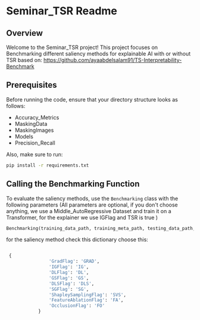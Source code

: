 # Seminar_TSR Readme

## Overview

Welcome to the Seminar_TSR project! This project focuses on Benchmarking different saliency methods for explainable AI with or without TSR based on: https://github.com/ayaabdelsalam91/TS-Interpretability-Benchmark

## Prerequisites

Before running the code, ensure that your directory structure looks as follows:

- Accuracy_Metrics
- MaskingData
- MaskingImages
- Models
- Precision_Recall

Also, make sure to run:

```bash
pip install -r requirements.txt
```

## Calling the Benchmarking Function

To evaluate the saliency methods, use the `Benchmarking` class with the following parameters (All parameters are optional, if you don't choose anything, we use a Middle_AutoRegressive Dataset and train it on a Transformer, for the explainer we use IGFlag and TSR is true )

```python
Benchmarking(training_data_path, training_meta_path, testing_data_path, testing_meta_path, model_to_explain, saliency_method, TSR)
```


for the saliency method check this dictionary choose this:
```python

 {
                'GradFlag': 'GRAD',
                'IGFlag': 'IG',
                'DLFlag': 'DL',
                'GSFlag': 'GS',
                'DLSFlag': 'DLS',
                'SGFlag': 'SG',
                'ShapleySamplingFlag': 'SVS',
                'FeatureAblationFlag': 'FA',
                'OcclusionFlag': 'FO'
            }
```